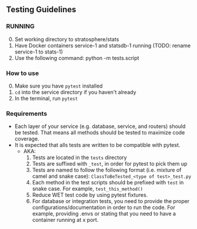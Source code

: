 ## Testing Guidelines

### RUNNING ###
0. Set working directory to stratosphere/stats
1. Have Docker containers service-1 and statsdb-1 running (TODO: rename service-1 to stats-1)
2. Use the following command: python -m tests.script

### How to use
0. Make sure you have `pytest` installed
1.  `cd` into the service directory if you haven't already
2.  In the terminal, run `pytest`

### Requirements
- Each layer of your service (e.g. database, service, and routers) should be tested. That means all methods should be tested to maximize code coverage.
- It is expected that alls tests are written to be compatible with pytest.
  - AKA:
    1. Tests are located in the `tests` directory
    2. Tests are suffixed with `_test`, in order for pytest to pick them up
    3. Tests are named to follow the following format (i.e. mixture of camel and snake case): `ClassToBeTested_<type of test>_test.py`
    4. Each method in the test scripts should be prefixed with `test` in snake case. For example, `test_this_method()`
    5. Reduce WET test code by using pytest fixtures.
    6. For database or integration tests, you need to provide the proper configurations/documentation in order to run the code. For example, providing .envs or stating that you need to have a container running at x port.





